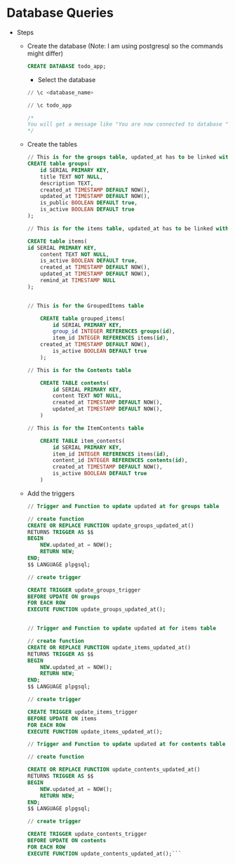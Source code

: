 
# Database Queries

* Steps
  * Create the database (Note: I am using postgresql so the commands might differ)
  
    ```sql
    CREATE DATABASE todo_app;
    ```

    * Select the database

    ```sql
    // \c <database_name>

    // \c todo_app

    /* 
    You will get a message like "You are now connected to database "todo_app" as user "postgres".`
    */

  * Create the tables

    ```sql
    // This is for the groups table, updated_at has to be linked with a trigger
    CREATE table groups(
        id SERIAL PRIMARY KEY, 
        title TEXT NOT NULL, 
        description TEXT, 
        created_at TIMESTAMP DEFAULT NOW(),
        updated_at TIMESTAMP DEFAULT NOW(),
        is_public BOOLEAN DEFAULT true,
        is_active BOOLEAN DEFAULT true
    );

    // This is for the items table, updated_at has to be linked with a trigger

    CREATE table items(
    id SERIAL PRIMARY KEY,
        content TEXT NOT NULL,
        is_active BOOLEAN DEFAULT true,
        created_at TIMESTAMP DEFAULT NOW(),
        updated_at TIMESTAMP DEFAULT NOW(),
        remind_at TIMESTAMP NULL
    );


    // This is for the GroupedItems table

        CREATE table grouped_items(
            id SERIAL PRIMARY KEY,
            group_id INTEGER REFERENCES groups(id),
            item_id INTEGER REFERENCES items(id),
        created_at TIMESTAMP DEFAULT NOW(),
            is_active BOOLEAN DEFAULT true
        );

    // This is for the Contents table

        CREATE TABLE contents(
            id SERIAL PRIMARY KEY,
            content TEXT NOT NULL,
            created_at TIMESTAMP DEFAULT NOW(),
            updated_at TIMESTAMP DEFAULT NOW(),
        )

    // This is for the ItemContents table

        CREATE TABLE item_contents(
            id SERIAL PRIMARY KEY,
            item_id INTEGER REFERENCES items(id),
            content_id INTEGER REFERENCES contents(id),
            created_at TIMESTAMP DEFAULT NOW(),
            is_active BOOLEAN DEFAULT true
        )
    ```

  * Add the triggers

      ```sql
      // Trigger and Function to update updated at for groups table

      // create function
      CREATE OR REPLACE FUNCTION update_groups_updated_at()
      RETURNS TRIGGER AS $$
      BEGIN
          NEW.updated_at = NOW();
          RETURN NEW;
      END;
      $$ LANGUAGE plpgsql;

      // create trigger

      CREATE TRIGGER update_groups_trigger 
      BEFORE UPDATE ON groups
      FOR EACH ROW
      EXECUTE FUNCTION update_groups_updated_at();


      // Trigger and Function to update updated at for items table

      // create function
      CREATE OR REPLACE FUNCTION update_items_updated_at()
      RETURNS TRIGGER AS $$
      BEGIN
          NEW.updated_at = NOW();
          RETURN NEW;
      END;
      $$ LANGUAGE plpgsql;

      // create trigger

      CREATE TRIGGER update_items_trigger 
      BEFORE UPDATE ON items
      FOR EACH ROW
      EXECUTE FUNCTION update_items_updated_at();

      // Trigger and Function to update updated at for contents table

      // create function
      
      CREATE OR REPLACE FUNCTION update_contents_updated_at()
      RETURNS TRIGGER AS $$
      BEGIN
          NEW.updated_at = NOW();
          RETURN NEW;
      END;
      $$ LANGUAGE plpgsql;

      // create trigger

      CREATE TRIGGER update_contents_trigger 
      BEFORE UPDATE ON contents
      FOR EACH ROW
      EXECUTE FUNCTION update_contents_updated_at();```
